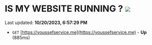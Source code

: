 # IS MY WEBSITE RUNNING ? [![](https://img.shields.io/static/v1?label=Sponsor&message=%E2%9D%A4&logo=GitHub&color=%23fe8e86)](https://github.com/sponsors/<username>)

Last updated: **10/20/2023, 6:57:29 PM**

- `GET` [https://youssefservice.me](https://youssefservice.me) - **Up** (885ms)
